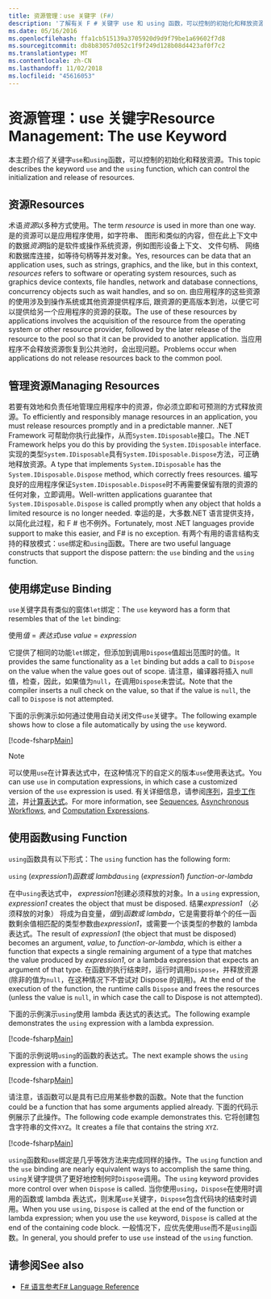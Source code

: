 ```yaml
---
title: 资源管理：use 关键字 (F#)
description: '了解有关 F # 关键字 use 和 using 函数，可以控制的初始化和释放资源。'
ms.date: 05/16/2016
ms.openlocfilehash: ffa1cb515139a3705920d9d9f79be1a69602f7d8
ms.sourcegitcommit: db8b83057d052c1f9f249d128b08d4423af0f7c2
ms.translationtype: MT
ms.contentlocale: zh-CN
ms.lasthandoff: 11/02/2018
ms.locfileid: "45616053"
---
```

# <a name="resource-management-the-use-keyword"></a><span data-ttu-id="1db8d-103">资源管理：use 关键字</span><span class="sxs-lookup"><span data-stu-id="1db8d-103">Resource Management: The use Keyword</span></span>

<span data-ttu-id="1db8d-104">本主题介绍了关键字`use`和`using`函数，可以控制的初始化和释放资源。</span><span class="sxs-lookup"><span data-stu-id="1db8d-104">This topic describes the keyword `use` and the `using` function, which can control the initialization and release of resources.</span></span>

## <a name="resources"></a><span data-ttu-id="1db8d-105">资源</span><span class="sxs-lookup"><span data-stu-id="1db8d-105">Resources</span></span>

<span data-ttu-id="1db8d-106">术语*资源*以多种方式使用。</span><span class="sxs-lookup"><span data-stu-id="1db8d-106">The term *resource* is used in more than one way.</span></span> <span data-ttu-id="1db8d-107">是的资源可以是应用程序使用，如字符串、 图形和类似的内容，但在此上下文中的数据*资源*指的是软件或操作系统资源，例如图形设备上下文、 文件句柄、 网络和数据库连接，如等待句柄等并发对象。</span><span class="sxs-lookup"><span data-stu-id="1db8d-107">Yes, resources can be data that an application uses, such as strings, graphics, and the like, but in this context, *resources* refers to software or operating system resources, such as graphics device contexts, file handles, network and database connections, concurrency objects such as wait handles, and so on.</span></span> <span data-ttu-id="1db8d-108">由应用程序的这些资源的使用涉及到操作系统或其他资源提供程序后, 跟资源的更高版本到池，以便它可以提供给另一个应用程序的资源的获取。</span><span class="sxs-lookup"><span data-stu-id="1db8d-108">The use of these resources by applications involves the acquisition of the resource from the operating system or other resource provider, followed by the later release of the resource to the pool so that it can be provided to another application.</span></span> <span data-ttu-id="1db8d-109">当应用程序不会释放资源恢复到公共池时，会出现问题。</span><span class="sxs-lookup"><span data-stu-id="1db8d-109">Problems occur when applications do not release resources back to the common pool.</span></span>

## <a name="managing-resources"></a><span data-ttu-id="1db8d-110">管理资源</span><span class="sxs-lookup"><span data-stu-id="1db8d-110">Managing Resources</span></span>

<span data-ttu-id="1db8d-111">若要有效地和负责任地管理应用程序中的资源，你必须立即和可预测的方式释放资源。</span><span class="sxs-lookup"><span data-stu-id="1db8d-111">To efficiently and responsibly manage resources in an application, you must release resources promptly and in a predictable manner.</span></span> <span data-ttu-id="1db8d-112">.NET Framework 可帮助你执行此操作，从而`System.IDisposable`接口。</span><span class="sxs-lookup"><span data-stu-id="1db8d-112">The .NET Framework helps you do this by providing the `System.IDisposable` interface.</span></span> <span data-ttu-id="1db8d-113">实现的类型`System.IDisposable`具有`System.IDisposable.Dispose`方法，可正确地释放资源。</span><span class="sxs-lookup"><span data-stu-id="1db8d-113">A type that implements `System.IDisposable` has the `System.IDisposable.Dispose` method, which correctly frees resources.</span></span> <span data-ttu-id="1db8d-114">编写良好的应用程序保证`System.IDisposable.Dispose`时不再需要保留有限的资源的任何对象，立即调用。</span><span class="sxs-lookup"><span data-stu-id="1db8d-114">Well-written applications guarantee that `System.IDisposable.Dispose` is called promptly when any object that holds a limited resource is no longer needed.</span></span> <span data-ttu-id="1db8d-115">幸运的是，大多数.NET 语言提供支持，以简化此过程，和 F # 也不例外。</span><span class="sxs-lookup"><span data-stu-id="1db8d-115">Fortunately, most .NET languages provide support to make this easier, and F# is no exception.</span></span> <span data-ttu-id="1db8d-116">有两个有用的语言结构支持的释放模式：`use`绑定和`using`函数。</span><span class="sxs-lookup"><span data-stu-id="1db8d-116">There are two useful language constructs that support the dispose pattern: the `use` binding and the `using` function.</span></span>

## <a name="use-binding"></a><span data-ttu-id="1db8d-117">使用绑定</span><span class="sxs-lookup"><span data-stu-id="1db8d-117">use Binding</span></span>

<span data-ttu-id="1db8d-118">`use`关键字具有类似的窗体`let`绑定：</span><span class="sxs-lookup"><span data-stu-id="1db8d-118">The `use` keyword has a form that resembles that of the `let` binding:</span></span>

<span data-ttu-id="1db8d-119">使用*值* = *表达式*</span><span class="sxs-lookup"><span data-stu-id="1db8d-119">use *value* = *expression*</span></span>

<span data-ttu-id="1db8d-120">它提供了相同的功能`let`绑定，但添加到调用`Dispose`值超出范围时的值。</span><span class="sxs-lookup"><span data-stu-id="1db8d-120">It provides the same functionality as a `let` binding but adds a call to `Dispose` on the value when the value goes out of scope.</span></span> <span data-ttu-id="1db8d-121">请注意，编译器将插入 null 值，检查，因此，如果值为`null`，在调用`Dispose`未尝试。</span><span class="sxs-lookup"><span data-stu-id="1db8d-121">Note that the compiler inserts a null check on the value, so that if the value is `null`, the call to `Dispose` is not attempted.</span></span>

<span data-ttu-id="1db8d-122">下面的示例演示如何通过使用自动关闭文件`use`关键字。</span><span class="sxs-lookup"><span data-stu-id="1db8d-122">The following example shows how to close a file automatically by using the `use` keyword.</span></span>

[!code-fsharp[Main](../../../samples/snippets/fsharp/lang-ref-2/snippet6301.fs)]

>[!NOTE]
<span data-ttu-id="1db8d-123">可以使用`use`在计算表达式中，在这种情况下的自定义的版本`use`使用表达式。</span><span class="sxs-lookup"><span data-stu-id="1db8d-123">You can use `use` in computation expressions, in which case a customized version of the `use` expression is used.</span></span> <span data-ttu-id="1db8d-124">有关详细信息，请参阅[序列](sequences.md)，[异步工作流](asynchronous-workflows.md)，并[计算表达式](computation-expressions.md)。</span><span class="sxs-lookup"><span data-stu-id="1db8d-124">For more information, see [Sequences](sequences.md), [Asynchronous Workflows](asynchronous-workflows.md), and [Computation Expressions](computation-expressions.md).</span></span>

## <a name="using-function"></a><span data-ttu-id="1db8d-125">使用函数</span><span class="sxs-lookup"><span data-stu-id="1db8d-125">using Function</span></span>

<span data-ttu-id="1db8d-126">`using`函数具有以下形式：</span><span class="sxs-lookup"><span data-stu-id="1db8d-126">The `using` function has the following form:</span></span>

<span data-ttu-id="1db8d-127">`using` (*expression1*)*函数或 lambda*</span><span class="sxs-lookup"><span data-stu-id="1db8d-127">`using` (*expression1*) *function-or-lambda*</span></span>

<span data-ttu-id="1db8d-128">在中`using`表达式中， *expression1*创建必须释放的对象。</span><span class="sxs-lookup"><span data-stu-id="1db8d-128">In a `using` expression, *expression1* creates the object that must be disposed.</span></span> <span data-ttu-id="1db8d-129">结果*expression1* （必须释放的对象） 将成为自变量，*值*到*函数或 lambda*，它是需要将单个的任一函数剩余值相匹配的类型参数由*expression1*，或需要一个该类型的参数的 lambda 表达式。</span><span class="sxs-lookup"><span data-stu-id="1db8d-129">The result of *expression1* (the object that must be disposed) becomes an argument, *value*, to *function-or-lambda*, which is either a function that expects a single remaining argument of a type that matches the value produced by *expression1*, or a lambda expression that expects an argument of that type.</span></span> <span data-ttu-id="1db8d-130">在函数的执行结束时，运行时调用`Dispose`，并释放资源 (除非的值为`null`，在这种情况下不尝试对 Dispose 的调用)。</span><span class="sxs-lookup"><span data-stu-id="1db8d-130">At the end of the execution of the function, the runtime calls `Dispose` and frees the resources (unless the value is `null`, in which case the call to Dispose is not attempted).</span></span>

<span data-ttu-id="1db8d-131">下面的示例演示`using`使用 lambda 表达式的表达式。</span><span class="sxs-lookup"><span data-stu-id="1db8d-131">The following example demonstrates the `using` expression with a lambda expression.</span></span>

[!code-fsharp[Main](../../../samples/snippets/fsharp/lang-ref-2/snippet6302.fs)]

<span data-ttu-id="1db8d-132">下面的示例说明`using`的函数的表达式。</span><span class="sxs-lookup"><span data-stu-id="1db8d-132">The next example shows the `using` expression with a function.</span></span>

[!code-fsharp[Main](../../../samples/snippets/fsharp/lang-ref-2/snippet6303.fs)]

<span data-ttu-id="1db8d-133">请注意，该函数可以是具有已应用某些参数的函数。</span><span class="sxs-lookup"><span data-stu-id="1db8d-133">Note that the function could be a function that has some arguments applied already.</span></span> <span data-ttu-id="1db8d-134">下面的代码示例展示了此操作。</span><span class="sxs-lookup"><span data-stu-id="1db8d-134">The following code example demonstrates this.</span></span> <span data-ttu-id="1db8d-135">它将创建包含字符串的文件`XYZ`。</span><span class="sxs-lookup"><span data-stu-id="1db8d-135">It creates a file that contains the string `XYZ`.</span></span>

[!code-fsharp[Main](../../../samples/snippets/fsharp/lang-ref-2/snippet6304.fs)]

<span data-ttu-id="1db8d-136">`using`函数和`use`绑定是几乎等效方法来完成同样的操作。</span><span class="sxs-lookup"><span data-stu-id="1db8d-136">The `using` function and the `use` binding are nearly equivalent ways to accomplish the same thing.</span></span> <span data-ttu-id="1db8d-137">`using`关键字提供了更好地控制何时`Dispose`调用。</span><span class="sxs-lookup"><span data-stu-id="1db8d-137">The `using` keyword provides more control over when `Dispose` is called.</span></span> <span data-ttu-id="1db8d-138">当你使用`using`，`Dispose`在使用时调用的函数或 lambda 表达式，则末尾`use`关键字，`Dispose`包含代码块的结束时调用。</span><span class="sxs-lookup"><span data-stu-id="1db8d-138">When you use `using`, `Dispose` is called at the end of the function or lambda expression; when you use the `use` keyword, `Dispose` is called at the end of the containing code block.</span></span> <span data-ttu-id="1db8d-139">一般情况下，应优先使用`use`而不是`using`函数。</span><span class="sxs-lookup"><span data-stu-id="1db8d-139">In general, you should prefer to use `use` instead of the `using` function.</span></span>

## <a name="see-also"></a><span data-ttu-id="1db8d-140">请参阅</span><span class="sxs-lookup"><span data-stu-id="1db8d-140">See also</span></span>

- [<span data-ttu-id="1db8d-141">F# 语言参考</span><span class="sxs-lookup"><span data-stu-id="1db8d-141">F# Language Reference</span></span>](index.md)
